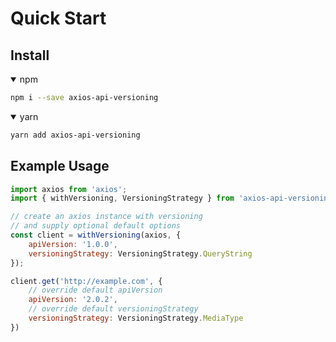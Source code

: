 # Quick Start

## Install

<details open>
<summary>npm</summary>

```bash
npm i --save axios-api-versioning
```
</details>

<details open>
<summary>yarn</summary>

```bash
yarn add axios-api-versioning
```
</details>

## Example Usage


```javascript
import axios from 'axios';
import { withVersioning, VersioningStrategy } from 'axios-api-versioning'

// create an axios instance with versioning
// and supply optional default options
const client = withVersioning(axios, {
    apiVersion: '1.0.0',
    versioningStrategy: VersioningStrategy.QueryString
});

client.get('http://example.com', {
    // override default apiVersion
    apiVersion: '2.0.2',
    // override default versioningStrategy
    versioningStrategy: VersioningStrategy.MediaType
})
```